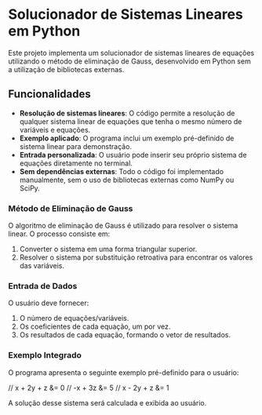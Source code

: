 # Solucionador de Sistemas Lineares em Python

Este projeto implementa um solucionador de sistemas lineares de equações utilizando o método de eliminação de Gauss, desenvolvido em Python sem a utilização de bibliotecas externas.

## Funcionalidades

- **Resolução de sistemas lineares**: O código permite a resolução de qualquer sistema linear de equações que tenha o mesmo número de variáveis e equações.
- **Exemplo aplicado**: O programa inclui um exemplo pré-definido de sistema linear para demonstração.
- **Entrada personalizada**: O usuário pode inserir seu próprio sistema de equações diretamente no terminal.
- **Sem dependências externas**: Todo o código foi implementado manualmente, sem o uso de bibliotecas externas como NumPy ou SciPy.

### Método de Eliminação de Gauss

O algoritmo de eliminação de Gauss é utilizado para resolver o sistema linear. O processo consiste em:
1. Converter o sistema em uma forma triangular superior.
2. Resolver o sistema por substituição retroativa para encontrar os valores das variáveis.

### Entrada de Dados

O usuário deve fornecer:
1. O número de equações/variáveis.
2. Os coeficientes de cada equação, um por vez.
3. Os resultados de cada equação, formando o vetor de resultados.

### Exemplo Integrado

O programa apresenta o seguinte exemplo pré-definido para o usuário:

// x + 2y + z &= 0 
// -x + 3z &= 5 
// x - 2y + z &= 1

A solução desse sistema será calculada e exibida ao usuário.

